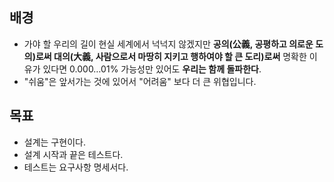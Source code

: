 ## 배경
- 가야 할 우리의 길이 현실 세계에서 넉넉지 않겠지만 **공의(公義, 공평하고 의로운 도의)로써 대의(大義, 사람으로서 마땅히 지키고 행하여야 할 큰 도리)로써** 명확한 이유가 있다면 0.000…01% 가능성만 있어도 **우리는 함께 돌파한다**.
- "쉬움"은 앞서가는 것에 있어서 "어려움" 보다 더 큰 위협입니다. 

## 목표
- 설계는 구현이다.
- 설계 시작과 끝은 테스트다.
- 테스트는 요구사항 명세서다.

